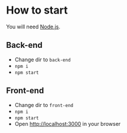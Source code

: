 # How to start

You will need [Node.js](https://nodejs.org/en).

## Back-end

- Change dir to `back-end`
- `npm i`
- `npm start`

## Front-end

- Change dir to `front-end`
- `npm i`
- `npm start`
- Open [http://localhost:3000](http://localhost:3000) in your browser
